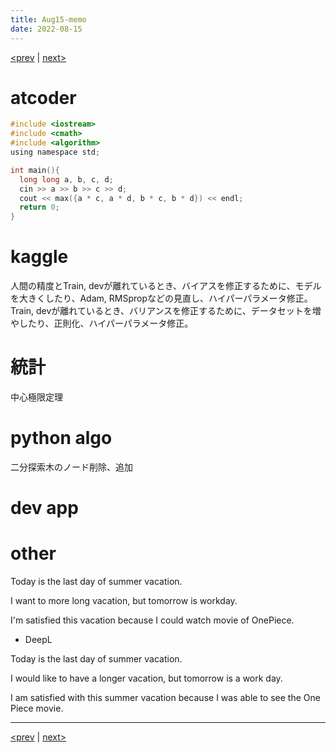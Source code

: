 ```yaml
---
title: Aug15-memo 
date: 2022-08-15 
---
```


[<prev](https://idekworks.github.io/TechnicalMemo/2022/08/14/Aug14.html) | [next>](https://idekworks.github.io/TechnicalMemo/2022/08/16/Aug16.html) 

# atcoder
```c
#include <iostream>
#include <cmath>
#include <algorithm>
using namespace std;

int main(){
  long long a, b, c, d;
  cin >> a >> b >> c >> d;
  cout << max({a * c, a * d, b * c, b * d}) << endl;
  return 0;
}
```


# kaggle
人間の精度とTrain, devが離れているとき、バイアスを修正するために、モデルを大きくしたり、Adam, RMSpropなどの見直し、ハイパーパラメータ修正。
Train, devが離れているとき、バリアンスを修正するために、データセットを増やしたり、正則化、ハイパーパラメータ修正。

# 統計
中心極限定理

# python algo
二分探索木のノード削除、追加

# dev app

# other
Today is the last day of summer vacation.

I want to more long vacation, but tomorrow is workday.

I'm satisfied this vacation because I could watch movie of OnePiece.

- DeepL

Today is the last day of summer vacation.

I would like to have a longer vacation, but tomorrow is a work day.

I am satisfied with this summer vacation because I was able to see the One Piece movie.

***

[<prev](https://idekworks.github.io/TechnicalMemo/2022/08/14/Aug14.html) | [next>](https://idekworks.github.io/TechnicalMemo/2022/08/16/Aug16.html)

